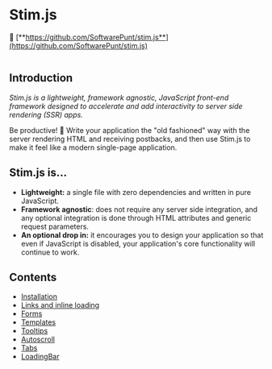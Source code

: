 # Stim.js

🏡 [**https://github.com/SoftwarePunt/stim.js**](https://github.com/SoftwarePunt/stim.js)

``` warning:: This project is still being prototyped and developed, and is not suitable for production use right now. Things may change or break at any time.
```

## Introduction
*Stim.js is a lightweight, framework agnostic, JavaScript front-end framework designed to accelerate and add interactivity to server side rendering (SSR) apps.*

Be productive! 🙂 Write your application the "old fashioned" way with the server rendering HTML and receiving postbacks, and then use Stim.js to make it feel like a modern single-page application. 

## Stim.js is...
 - **Lightweight:** a single file with zero dependencies and written in pure JavaScript.
 - **Framework agnostic**: does not require any server side integration, and any optional integration is done through HTML attributes and generic request parameters. 
 - **An optional drop in:** it encourages you to design your application so that even if JavaScript is disabled, your application's core functionality will continue to work.

## Contents
* [Installation](installation.md)
* [Links and inline loading](links.md)
* [Forms](forms.md)
* [Templates](templates.md)
* [Tooltips](tooltips.md)
* [Autoscroll](autoscroll.md)
* [Tabs](tabs.md)
* [LoadingBar](loadingbar.md)